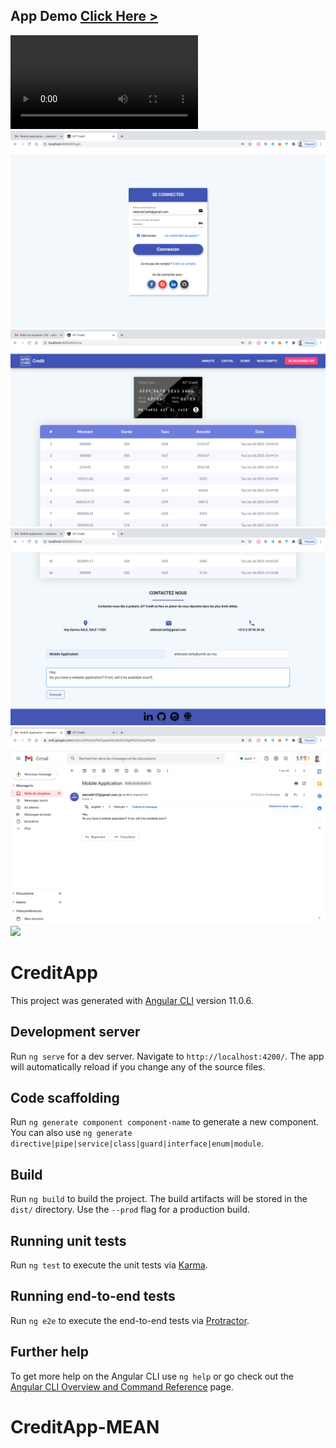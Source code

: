 ## App Demo [Click Here >](https://ait-credit.herokuapp.com)

<video>
  <source src="ScreenShot/Demo.mp4" type="video/mp4">
</video>

<img src="ScreenShot/1.png"/>
<img src="ScreenShot/3.png"/>
<img src="ScreenShot/5.png"/>
<img src="ScreenShot/6.png"/>
<img src="ScreenShot/7.png"/>

# CreditApp

This project was generated with [Angular CLI](https://github.com/angular/angular-cli) version 11.0.6.

## Development server

Run `ng serve` for a dev server. Navigate to `http://localhost:4200/`. The app will automatically reload if you change any of the source files.

## Code scaffolding

Run `ng generate component component-name` to generate a new component. You can also use `ng generate directive|pipe|service|class|guard|interface|enum|module`.

## Build

Run `ng build` to build the project. The build artifacts will be stored in the `dist/` directory. Use the `--prod` flag for a production build.

## Running unit tests

Run `ng test` to execute the unit tests via [Karma](https://karma-runner.github.io).

## Running end-to-end tests

Run `ng e2e` to execute the end-to-end tests via [Protractor](http://www.protractortest.org/).

## Further help

To get more help on the Angular CLI use `ng help` or go check out the [Angular CLI Overview and Command Reference](https://angular.io/cli) page.
# CreditApp-MEAN
